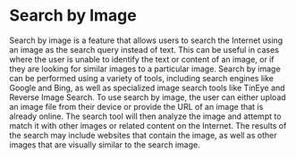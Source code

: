 # Search by Image
 Search by image is a feature that allows users to search the Internet using an image as the search query instead of text. This can be useful in cases where the user is unable to identify the text or content of an image, or if they are looking for similar images to a particular image. Search by image can be performed using a variety of tools, including search engines like Google and Bing, as well as specialized image search tools like TinEye and Reverse Image Search. To use search by image, the user can either upload an image file from their device or provide the URL of an image that is already online. The search tool will then analyze the image and attempt to match it with other images or related content on the Internet. The results of the search may include websites that contain the image, as well as other images that are visually similar to the search image.
